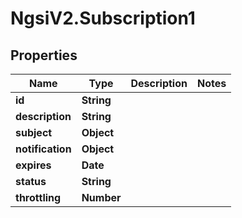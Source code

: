 # NgsiV2.Subscription1

## Properties
Name | Type | Description | Notes
------------ | ------------- | ------------- | -------------
**id** | **String** |  | 
**description** | **String** |  | 
**subject** | **Object** |  | 
**notification** | **Object** |  | 
**expires** | **Date** |  | 
**status** | **String** |  | 
**throttling** | **Number** |  | 



